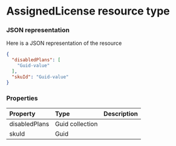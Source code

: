# AssignedLicense resource type



### JSON representation

Here is a JSON representation of the resource

<!-- {
  "blockType": "resource",
  "optionalProperties": [

  ],
  "@odata.type": "microsoft.graph.assignedlicense"
}-->

```json
{
  "disabledPlans": [
    "Guid-value"
  ],
  "skuId": "Guid-value"
}

```
### Properties
| Property	   | Type	|Description|
|:---------------|:--------|:----------|
|disabledPlans|Guid collection||
|skuId|Guid||

<!-- uuid: ed9a3761-8f49-4cb0-a6a2-f459bb026ff9
2015-10-19 08:55:32 UTC -->
<!-- {
  "type": "#page.annotation",
  "description": "AssignedLicense resource",
  "keywords": "",
  "section": "documentation",
  "tocPath": ""
}-->